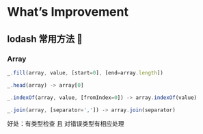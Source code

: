 # What’s Improvement

## lodash 常用方法 🔧

### Array

```js
_.fill(array, value, [start=0], [end=array.length])

_.head(array) -> array[0]

_.indexOf(array, value, [fromIndex=0]) -> array.indexOf(value)

_.join(array, [separator=',']) -> array.join(separator)
```

好处：有类型检查 且 对错误类型有相应处理
